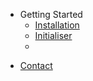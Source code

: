- Getting Started
    * [Installation](/fr/installation.md)
    * [Initialiser](/fr/initialize.md)
    * 

* [Contact](/fr/contact.md)